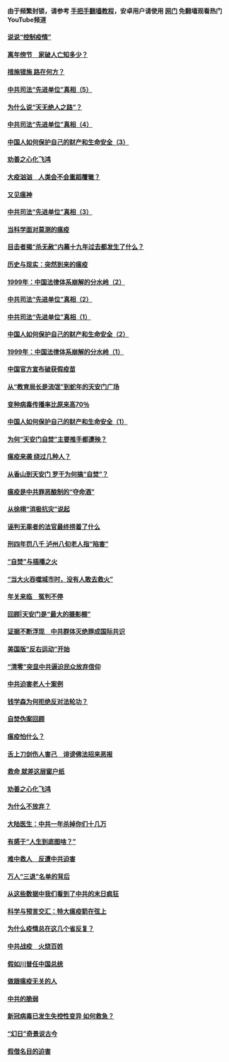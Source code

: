 #### 由于频繁封锁，请参考 [手把手翻墙教程](https://github.com/gfw-breaker/guides/wiki/)，安卓用户请使用 [网门](https://github.com/gfw-breaker/nogfw/blob/master/dl.md?t=02170801) 免翻墙观看热门YouTube频道 

#### [说说“控制疫情”](../pages/19/420831.md?t=02170801) 

#### [离年傍节　家破人亡知多少？](../pages/19/420563.md?t=02170801) 

#### [措施错施  路在何方？](../pages/19/420076.md?t=02170801) 

#### [中共司法“先进单位”真相（5）](../pages/19/419453.md?t=02170801) 

#### [为什么说“天无绝人之路”？](../pages/19/419618.md?t=02170801) 

#### [中共司法“先进单位”真相（4）](../pages/19/419452.md?t=02170801) 

#### [中国人如何保护自己的财产和生命安全（3）](../pages/19/419405.md?t=02170801) 

#### [劝善之心化飞鸿](../pages/19/418758.md?t=02170801) 

#### [大疫汹汹　人类会不会重蹈覆辙？](../pages/19/419691.md?t=02170801) 

#### [又见瘟神](../pages/19/419225.md?t=02170801) 

#### [中共司法“先进单位”真相（3）](../pages/19/419451.md?t=02170801) 

#### [当科学面对莫测的瘟疫](../pages/19/419625.md?t=02170801) 

#### [目击者揭“杀无赦”内幕十九年过去都发生了什么？](../pages/19/419617.md?t=02170801) 

#### [历史与现实：突然到来的瘟疫](../pages/19/419619.md?t=02170801) 

#### [1999年：中国法律体系崩解的分水岭（2）](../pages/19/419455.md?t=02170801) 

#### [中共司法“先进单位”真相（2）](../pages/19/419450.md?t=02170801) 

#### [中共司法“先进单位”真相（1）](../pages/19/419449.md?t=02170801) 

#### [中国人如何保护自己的财产和生命安全（2）](../pages/19/419404.md?t=02170801) 

#### [1999年：中国法律体系崩解的分水岭（1）](../pages/19/419454.md?t=02170801) 

#### [中国官方宣布破获假疫苗](../pages/19/419504.md?t=02170801) 

#### [从“教育局长是流氓”到蛇年的天安门广场](../pages/19/419470.md?t=02170801) 

#### [变种病毒传播率比原来高70％](../pages/19/419456.md?t=02170801) 

#### [中国人如何保护自己的财产和生命安全（1）](../pages/19/419403.md?t=02170801) 

#### [为何“天安门自焚”主要推手都遭殃？](../pages/19/419348.md?t=02170801) 

#### [瘟疫来袭 绕过几种人？](../pages/19/419349.md?t=02170801) 

#### [从香山到天安门 罗干为何搞“自焚”？](../pages/19/419270.md?t=02170801) 

#### [瘟疫是中共罪恶酿制的“夺命酒”](../pages/19/419223.md?t=02170801) 

#### [从徐栩“消极抗灾”说起](../pages/19/419224.md?t=02170801) 

#### [诬判无辜者的法官最终捞着了什么](../pages/19/419268.md?t=02170801) 

#### [刑四年罚八千 泸州八旬老人指“陷害”](../pages/19/419232.md?t=02170801) 

#### [“自焚”与插播之火](../pages/19/419226.md?t=02170801) 

#### [“当大火吞噬城市时，没有人敢去救火”](../pages/19/419077.md?t=02170801) 

#### [年关来临　冤判不停](../pages/19/419093.md?t=02170801) 

#### [回顾|天安门是“最大的摄影棚”](../pages/19/380866.md?t=02170801) 

#### [证据不断浮现　中共群体灭绝罪成国际共识](../pages/19/419031.md?t=02170801) 

#### [美国版“反右运动”开始](../pages/19/419030.md?t=02170801) 

#### [“清零”突显中共逼迫民众放弃信仰](../pages/19/418995.md?t=02170801) 

#### [中共迫害老人十案例](../pages/19/418831.md?t=02170801) 

#### [钱学森为何拒绝反对法轮功？](../pages/19/418905.md?t=02170801) 

#### [自焚伪案回顾](../pages/19/418799.md?t=02170801) 

#### [瘟疫怕什么？](../pages/19/418800.md?t=02170801) 

#### [舌上刀剑伤人害己　诽谤佛法招来恶报](../pages/19/418731.md?t=02170801) 

#### [救命 就差这层窗户纸](../pages/19/418706.md?t=02170801) 

#### [劝善之心化飞鸿](../pages/19/416766.md?t=02170801) 

#### [为什么不放弃？](../pages/19/418691.md?t=02170801) 

#### [大陆医生：中共一年杀掉你们十几万](../pages/19/418670.md?t=02170801) 

#### [有感于“人生到底图啥？”](../pages/19/418624.md?t=02170801) 

#### [难中救人　反遭中共迫害](../pages/19/418414.md?t=02170801) 

#### [万人“三退”名单的背后](../pages/19/418505.md?t=02170801) 

#### [从这些数据中我们看到了中共的末日疯狂](../pages/19/418420.md?t=02170801) 

#### [科学与预言交汇：特大瘟疫箭在弦上](../pages/19/418266.md?t=02170801) 

#### [为什么疫情总在这几个省反复？](../pages/19/418219.md?t=02170801) 

#### [中共战疫　火烧百姓](../pages/19/418220.md?t=02170801) 

#### [假如川普任中国总统](../pages/19/418174.md?t=02170801) 

#### [做跟瘟疫无关的人](../pages/19/418171.md?t=02170801) 

#### [中共的脆弱](../pages/19/418196.md?t=02170801) 

#### [新冠病毒已发生失控性变异 如何救急？](../pages/19/418032.md?t=02170801) 

#### [“幻日”奇景说古今](../pages/19/418033.md?t=02170801) 

#### [假借名目的迫害](../pages/19/418055.md?t=02170801) 

